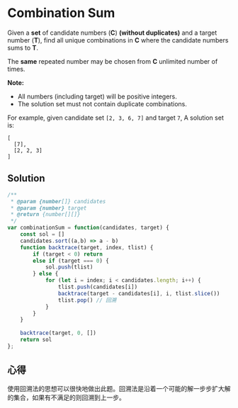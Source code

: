 # Combination Sum

Given a **set** of candidate numbers (**C**) **(without duplicates)** and a target number (**T**), find all unique combinations in **C** where the candidate numbers sums to **T**.

The **same** repeated number may be chosen from **C** unlimited number of times.

**Note:**

- All numbers (including target) will be positive integers.
- The solution set must not contain duplicate combinations.

For example, given candidate set `[2, 3, 6, 7]` and target `7`, 
A solution set is: 

```
[
  [7],
  [2, 2, 3]
]
```

## Solution

```javascript
/**
 * @param {number[]} candidates
 * @param {number} target
 * @return {number[][]}
 */
var combinationSum = function(candidates, target) {
    const sol = []
    candidates.sort((a,b) => a - b)
    function backtrace(target, index, tlist) {
        if (target < 0) return
        else if (target === 0) {
            sol.push(tlist)
        } else {
            for (let i = index; i < candidates.length; i++) {
                tlist.push(candidates[i])
                backtrace(target - candidates[i], i, tlist.slice())
                tlist.pop() // 回溯
            }
        }
    }
    
    backtrace(target, 0, [])
    return sol
};
```

## 心得

使用回溯法的思想可以很快地做出此题。回溯法是沿着一个可能的解一步步扩大解的集合，如果有不满足的则回溯到上一步。